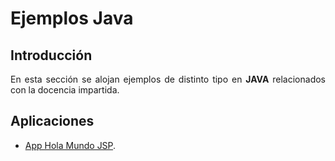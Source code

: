 <div align="justify">

# Ejemplos Java

## Introducción

  En esta sección se alojan ejemplos de distinto tipo en __JAVA__ relacionados con la docencia impartida.

## Aplicaciones

  - [App Hola Mundo JSP](app-web-demo).

<div>
